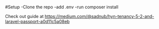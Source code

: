 #Setup
-Clone the repo
-add .env
-run composer install

Check out guide at
https://medium.com/@sadnub/hyn-tenancy-5-2-and-laravel-passport-a0d11c5a08eb
